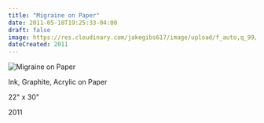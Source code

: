 ```yaml
---
title: "Migraine on Paper"
date: 2011-05-18T19:25:33-04:00
draft: false
image: https://res.cloudinary.com/jakegibs617/image/upload/f_auto,q_99/v1558221448/migraine-on-paper.png
dateCreated: 2011
---
```


![Migraine on Paper](https://res.cloudinary.com/jakegibs617/image/upload/c_limit,f_auto,w_450,x_499,y_667/v1558221448/migraine-on-paper.png)
<div class="container">
	<div class="specs">
		<p>Ink, Graphite, Acrylic on Paper</p>
		<p>22" x 30"</p>
		<p>2011</p>
	</div>

</div>
